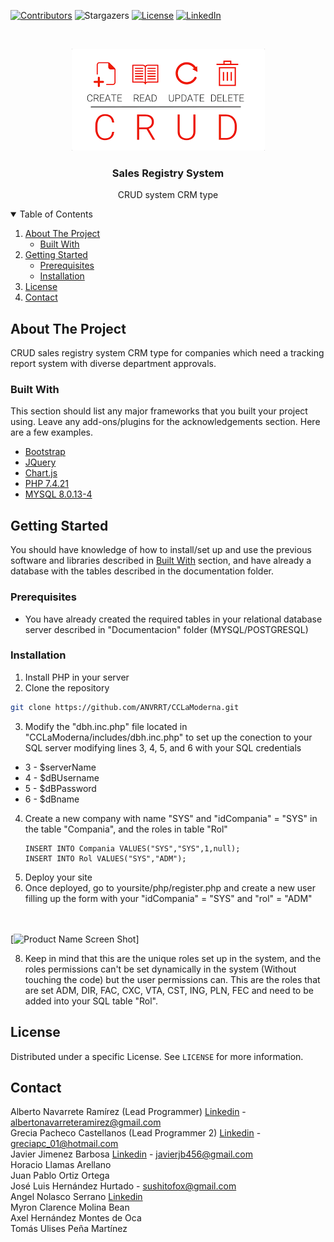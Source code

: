 <!--
*** Thanks for checking out the Best-README-Template. If you have a suggestion
*** that would make this better, please fork the repo and create a pull request
*** or simply open an issue with the tag "enhancement".
*** Thanks again! Now go create something AMAZING! :D
-->



<!-- PROJECT SHIELDS -->
<!--
*** I'm using markdown "reference style" links for readability.
*** Reference links are enclosed in brackets [ ] instead of parentheses ( ).
*** See the bottom of this document for the declaration of the reference variables
*** for contributors-url, forks-url, etc. This is an optional, concise syntax you may use.
*** https://www.markdownguide.org/basic-syntax/#reference-style-links
-->
[![Contributors][contributors-shield]][contributors-url]
![Stargazers][stars-shield]
[![License][license-shield]][license-url]
[![LinkedIn][linkedin-shield]][linkedin-url]



<!-- PROJECT LOGO -->
<br />
<p align="center">
    <img src="img/crud.png" alt="Logo">
  </a>

  <h3 align="center">Sales Registry System</h3>

  <p align="center">
    CRUD system CRM type
  </p>
</p>



<!-- TABLE OF CONTENTS -->
<details open="open">
  <summary>Table of Contents</summary>
  <ol>
    <li>
      <a href="#about-the-project">About The Project</a>
      <ul>
        <li><a href="#built-with">Built With</a></li>
      </ul>
    </li>
    <li>
      <a href="#getting-started">Getting Started</a>
      <ul>
        <li><a href="#prerequisites">Prerequisites</a></li>
        <li><a href="#installation">Installation</a></li>
      </ul>
    </li>
    <li><a href="#license">License</a></li>
    <li><a href="#contact">Contact</a></li>
  </ol>
</details>



<!-- ABOUT THE PROJECT -->
## About The Project

CRUD sales registry system CRM type for companies which need a tracking report system with diverse department approvals.


### Built With

This section should list any major frameworks that you built your project using. Leave any add-ons/plugins for the acknowledgements section. Here are a few examples.
* [Bootstrap](https://getbootstrap.com)
* [JQuery](https://jquery.com)
* [Chart.js](https://www.chartjs.org/)
* [PHP 7.4.21](https://www.php.net/)
* [MYSQL 8.0.13-4](https://dev.mysql.com/downloads/mysql/)


<!-- GETTING STARTED -->
## Getting Started

You should have knowledge of how to install/set up and use the previous software and libraries described in <a href="#built-with">Built With</a> section, and have already a database with the tables described in the documentation folder.

### Prerequisites

* You have already created the required tables in your relational database server described in "Documentacion" folder (MYSQL/POSTGRESQL)

### Installation

1. Install PHP in your server
2. Clone the repository
  ```sh
  git clone https://github.com/ANVRRT/CCLaModerna.git
  ```
3. Modify the "dbh.inc.php" file located in "CCLaModerna/includes/dbh.inc.php" to set up the conection to your SQL server modifying lines 3, 4, 5, and 6 with your SQL credentials
<ul>
  <li>3 - $serverName
  <li>4 - $dBUsername
  <li>5 - $dBPassword
  <li>6 - $dBname
</ul>
  
4. Create a new company with name "SYS" and "idCompania" = "SYS" in the table "Compania", and the roles in table "Rol"
   ```MYSQL
   INSERT INTO Compania VALUES("SYS","SYS",1,null);
   INSERT INTO Rol VALUES("SYS","ADM");
   ```
5. Deploy your site
6. Once deployed, go to yoursite/php/register.php and create a new user filling up the form with your "idCompania" = "SYS" and "rol" = "ADM" <br><br><br>

[![Product Name Screen Shot][product-screenshot]]


8. Keep in mind that this are the unique roles set up in the system, and the roles permissions can't be set dynamically in the system (Without touching the code) but the user permissions can.   This are the roles that are set ADM, DIR, FAC, CXC, VTA, CST, ING, PLN, FEC and need to be added into your SQL table "Rol".
  

<!-- LICENSE -->
## License

Distributed under a specific License. See `LICENSE` for more information.



<!-- CONTACT -->
## Contact


Alberto Navarrete Ramírez (Lead Programmer) [Linkedin](https://www.linkedin.com/in/albertonr/) - albertonavarreteramirez@gmail.com <br>
Grecia Pacheco Castellanos (Lead Programmer 2) [Linkedin](https://www.linkedin.com/in/grecia-pacheco-3020921a6) - greciapc_01@hotmail.com<br>
Javier Jimenez Barbosa [Linkedin](https://www.linkedin.com/in/javier-jim%C3%A9nez-barbosa-824a25189) - javierjb456@gmail.com<br>
Horacio Llamas Arellano <br>
Juan Pablo Ortiz Ortega <br>
José Luis Hernández Hurtado - sushitofox@gmail.com<br>
Angel Nolasco Serrano [Linkedin](https://www.linkedin.com/in/angel-nolasco-serrano-a919821b8)<br>
Myron Clarence Molina Bean<br>
Axel Hernández Montes de Oca<br>
Tomás Ulises Peña Martínez<br>

<!-- MARKDOWN LINKS & IMAGES -->
<!-- https://www.markdownguide.org/basic-syntax/#reference-style-links -->
[contributors-shield]: https://img.shields.io/badge/CONTRIBUTORS-10-GREEN?style=for-the-badge
[contributors-url]: https://github.com/ANVRRT-A01422954/CCLaModerna/graphs/contributors
[stars-shield]: https://img.shields.io/badge/STARS-0-yellow?style=for-the-badge
[license-shield]: https://img.shields.io/badge/LICENSE-%20-green?style=for-the-badge
[license-url]: https://github.com/ANVRRT/Sales-registry-system-CRUD/blob/main/license.txt
[linkedin-shield]: https://img.shields.io/badge/-LinkedIn-black.svg?style=for-the-badge&logo=linkedin&colorB=555
[linkedin-url]: https://www.linkedin.com/in/albertonr/
[product-screenshot]: https://github.com/ANVRRT/Sales-registry-system-CRUD/blob/main/img/registerform.PNG

